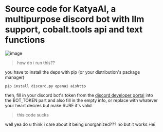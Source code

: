 # Source code for KatyaAI, a multipurpose discord bot with llm support, cobalt.tools api and text functions

![image](https://github.com/user-attachments/assets/61a5890f-e7d7-4f51-95c4-74f397ca79c1)


> how do i run this??

you have to install the deps with pip (or your distribution's package manager)

    pip install discord.py openai aiohttp

    
then, fill in your discord bot's token from the [discord developer portal](https://discord.com/developers/applications) into the BOT_TOKEN part and also fill in the empty info, or replace with whatever your heart desires but make SURE it's valid

> this code sucks

well yea do u think i care about it being unorganized??? no but it works
Hei
